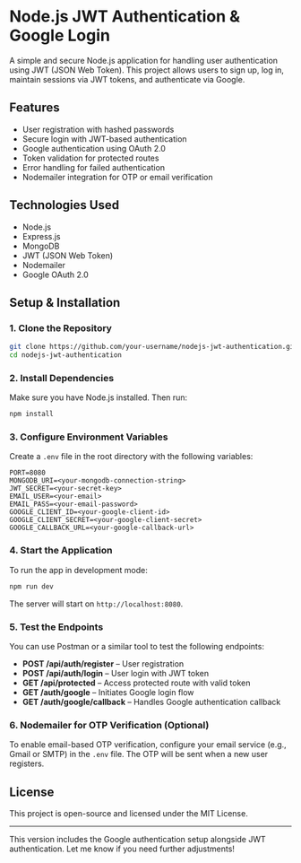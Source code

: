 # Node.js JWT Authentication & Google Login

A simple and secure Node.js application for handling user authentication using JWT (JSON Web Token). This project allows users to sign up, log in, maintain sessions via JWT tokens, and authenticate via Google.

## Features
- User registration with hashed passwords
- Secure login with JWT-based authentication
- Google authentication using OAuth 2.0
- Token validation for protected routes
- Error handling for failed authentication
- Nodemailer integration for OTP or email verification

## Technologies Used
- Node.js
- Express.js
- MongoDB
- JWT (JSON Web Token)
- Nodemailer
- Google OAuth 2.0

## Setup & Installation

### 1. Clone the Repository
```bash
git clone https://github.com/your-username/nodejs-jwt-authentication.git
cd nodejs-jwt-authentication
```

### 2. Install Dependencies
Make sure you have Node.js installed. Then run:
```bash
npm install
```

### 3. Configure Environment Variables
Create a `.env` file in the root directory with the following variables:

```
PORT=8080
MONGODB_URI=<your-mongodb-connection-string>
JWT_SECRET=<your-secret-key>
EMAIL_USER=<your-email>
EMAIL_PASS=<your-email-password>
GOOGLE_CLIENT_ID=<your-google-client-id>
GOOGLE_CLIENT_SECRET=<your-google-client-secret>
GOOGLE_CALLBACK_URL=<your-google-callback-url>
```

### 4. Start the Application
To run the app in development mode:
```bash
npm run dev
```
The server will start on `http://localhost:8080`.

### 5. Test the Endpoints
You can use Postman or a similar tool to test the following endpoints:
- **POST /api/auth/register** – User registration
- **POST /api/auth/login** – User login with JWT token
- **GET /api/protected** – Access protected route with valid token
- **GET /auth/google** – Initiates Google login flow
- **GET /auth/google/callback** – Handles Google authentication callback

### 6. Nodemailer for OTP Verification (Optional)
To enable email-based OTP verification, configure your email service (e.g., Gmail or SMTP) in the `.env` file. The OTP will be sent when a new user registers.

## License
This project is open-source and licensed under the MIT License.

---

This version includes the Google authentication setup alongside JWT authentication. Let me know if you need further adjustments!
